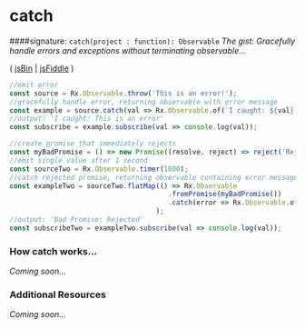 # catch

####signature: `catch(project : function): Observable`
*The gist: Gracefully handle errors and exceptions without terminating observable...*

( [jsBin](http://jsbin.com/litesodute/1/edit?js,console) | [jsFiddle]() )

```js
//emit error
const source = Rx.Observable.throw('This is an error!');
//gracefully handle error, returning observable with error message
const example = source.catch(val => Rx.Observable.of(`I caught: ${val}`));
//output: 'I caught: This is an error'
const subscribe = example.subscribe(val => console.log(val));

//create promise that immediately rejects
const myBadPromise = () => new Promise((resolve, reject) => reject('Rejected!'));
//emit single value after 1 second
const sourceTwo = Rx.Observable.timer(1000);
//catch rejected promise, returning observable containing error message
const exampleTwo = sourceTwo.flatMap(() => Rx.Observable
                                       .fromPromise(myBadPromise())
                                       .catch(error => Rx.Observable.of(`Bad Promise: ${error}`))
                                    );
//output: 'Bad Promise: Rejected'
const subscribeTwo = exampleTwo.subscribe(val => console.log(val));
```

### How catch works...
*Coming soon...*


### Additional Resources
*Coming soon...*